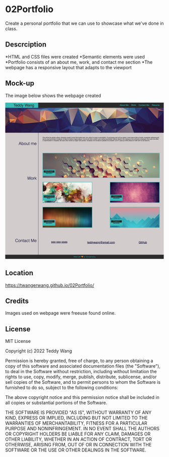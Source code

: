# 02Portfolio
Create a personal portfolio that we can use to showcase what we've done in class. 

## Descrciption
*HTML and CSS files were created 
*Semantic elements were used
*Portfolio consists of an about me, work, and contact me section
*The webpage has a responsive layout that adapts to the viewport


## Mock-up
The image below shows the webpage created

![alt text](assets/images/portfolio-screencapture.png)

## Location
https://twangerwang.github.io/02Portfolio/

## Credits
Images used on webpage were freeuse found online. 

## License

MIT License

Copyright (c) 2022 Teddy Wang

Permission is hereby granted, free of charge, to any person obtaining a copy
of this software and associated documentation files (the "Software"), to deal
in the Software without restriction, including without limitation the rights
to use, copy, modify, merge, publish, distribute, sublicense, and/or sell
copies of the Software, and to permit persons to whom the Software is
furnished to do so, subject to the following conditions:

The above copyright notice and this permission notice shall be included in all
copies or substantial portions of the Software.

THE SOFTWARE IS PROVIDED "AS IS", WITHOUT WARRANTY OF ANY KIND, EXPRESS OR
IMPLIED, INCLUDING BUT NOT LIMITED TO THE WARRANTIES OF MERCHANTABILITY,
FITNESS FOR A PARTICULAR PURPOSE AND NONINFRINGEMENT. IN NO EVENT SHALL THE
AUTHORS OR COPYRIGHT HOLDERS BE LIABLE FOR ANY CLAIM, DAMAGES OR OTHER
LIABILITY, WHETHER IN AN ACTION OF CONTRACT, TORT OR OTHERWISE, ARISING FROM,
OUT OF OR IN CONNECTION WITH THE SOFTWARE OR THE USE OR OTHER DEALINGS IN THE
SOFTWARE.